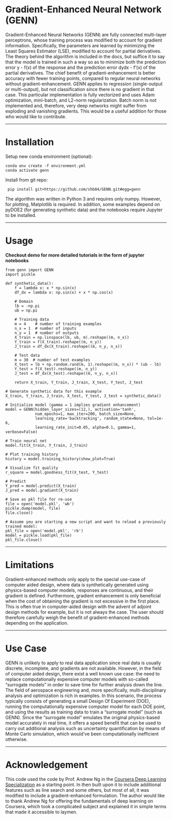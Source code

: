 # Gradient-Enhanced Neural Network (GENN)

Gradient-Enhanced Neural Networks (GENN) are fully connected multi-layer
perceptrons, whose training process was modified to account for gradient
information. Specifically, the parameters are learned by minimizing the Least
Squares Estimator (LSE), modified to account for partial derivatives. The theory
behind the algorithm is included in the docs, but suffice it to say that the
model is trained in such a way so as to minimize both the prediction error y -
f(x) of the response and the prediction error dydx - f’(x) of the partial
derivatives. The chief benefit of gradient-enhancement is better accuracy with
fewer training points, compared to regular neural networks without
gradient-enhancement. GENN applies to regression (single-output or
multi-output), but not classification since there is no gradient in that case.
This particular implementation is fully vectorized and uses Adam optimization,
mini-batch, and L2-norm regularization. Batch norm is not implemented and,
therefore, very deep networks might suffer from exploding and vanishing
gradients. This would be a useful addition for those who would like to
contribute.

----

# Installation

Setup new conda environment (optional): 
    
    conda env create -f environment.yml 
    conda activate genn 

Install from git repo:

     pip install git+https://github.com/shb84/GENN.git#egg=genn

The algorithm was written in Python 3 and requires only numpy. However, 
for plotting, Matplotlib is required. In addition, some examples 
depend on pyDOE2 (for generating synthetic data) and the notebooks 
require Jupyter to be installed. 

----

# Usage

**Checkout demo for more detailed tutorials in the form of jupyter notebooks**

    from genn import GENN
    import pickle

    def synthetic_data(): 
        f = lambda x: x * np.sin(x)
        df_dx = lambda x: np.sin(x) + x * np.cos(x) 

        # Domain 
        lb = -np.pi
        ub = np.pi

        # Training data 
        m = 4    # number of training examples
        n_x = 1  # number of inputs
        n_y = 1  # number of outputs
        X_train = np.linspace(lb, ub, m).reshape((m, n_x))
        Y_train = f(X_train).reshape((m, n_y))
        J_train = df_dx(X_train).reshape((m, n_y, n_x))

        # Test data 
        m = 30  # number of test examples
        X_test = lb + np.random.rand(m, 1).reshape((m, n_x)) * (ub - lb)
        Y_test = f(X_test).reshape((m, n_y))
        J_test = df_dx(X_test).reshape((m, n_y, n_x))

        return X_train, Y_train, J_train, X_test, Y_test, J_test

    # Generate synthetic data for this example 
    X_train, Y_train, J_train, X_test, Y_test, J_test = synthetic_data() 

    # Initialize model (gamma = 1 implies gradient enhancement)
    model = GENN(hidden_layer_sizes=(12,), activation='tanh',
                 num_epochs=1, max_iter=200, batch_size=None,
                 learning_rate='backtracking', random_state=None, tol=1e-6,
                 learning_rate_init=0.05, alpha=0.1, gamma=1, verbose=False)

    # Train neural net 
    model.fit(X_train, Y_train, J_train) 

    # Plot training history 
    history = model.training_history(show_plot=True)

    # Visualize fit quality 
    r_square = model.goodness_fit(X_test, Y_test)

    # Predict
    Y_pred = model.predict(X_train)
    J_pred = model.gradient(X_train)

    # Save as pkl file for re-use
    file = open('model.pkl', 'wb')
    pickle.dump(model, file)
    file.close()

    # Assume you are starting a new script and want to reload a previously trained model:
    pkl_file = open('model.pkl', 'rb')
    model = pickle.load(pkl_file)
    pkl_file.close()

----

# Limitations

Gradient-enhanced methods only apply to the special use-case of computer aided
design, where data is synthetically generated using physics-based computer
models, responses are continuous, and their gradient is defined. Furthermore,
gradient enhancement is only beneficial when the cost of obtaining the gradient
is not excessive in the first place. This is often true in computer-aided design
with the advent of adjoint design methods for example, but it is not always the
case. The user should therefore carefully weigh the benefit of gradient-enhanced
methods depending on the application.

----

# Use Case

GENN is unlikely to apply to real data application since real data is usually
discrete, incomplete, and gradients are not available. However, in the field of
computer aided design, there exist a well known use case: the need to replace
computationally expensive computer models with so-called “surrogate models” in
order to save time for further analysis down the line. The field of aerospace
engineering and, more specifically, multi-disciplinary analysis and optimization
is rich in examples. In this scenario, the process typically consists of
generating a small Design Of Experiment (DOE), running the computationally
expensive computer model for each DOE point, and using the results as training
data to train a “surrogate model” (such as GENN). Since the “surrogate model”
emulates the original physics-based model accurately in real time, it offers a
speed benefit that can be used to carry out additional analysis such as
uncertainty quantification by means of Monte Carlo simulation, which would’ve
been computationally inefficient otherwise.

----

# Acknowledgement

This code used the code by Prof. Andrew Ng in the
[Coursera Deep Learning Specialization](https://www.coursera.org/specializations/deep-learning)
as a starting point. In then built upon it to include additional features such
as line search and some others, but most of all, it was modified to include a
gradient-enhanced formulation. The author would like to thank Andrew Ng for
offering the fundamentals of deep learning on Coursera, which took a complicated
subject and explained it in simple terms that made it accessible to laymen.
